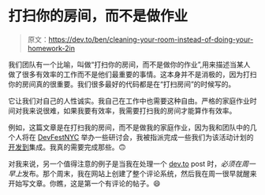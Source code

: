 # 打扫你的房间，而不是做作业

> 原文：<https://dev.to/ben/cleaning-your-room-instead-of-doing-your-homework-2in>

我们团队有一个比喻，叫做“打扫你的房间，而不是做你的作业”,用来描述当某人做了很多有效率的工作而不是他们最重要的事情。这本身并不是消极的，因为打扫你的房间真的很重要。我们很多最好的代码都是在“打扫房间”的时候写的。

它让我们对自己的人性诚实。我自己在工作中也需要这种自由。严格的家庭作业时间对我来说很难，如果我要有效率，我需要打扫我的房间才能算作有效率。

例如，这篇文章是在打扫我的房间，而不是做我的家庭作业，因为我和团队中的几个人将在 [DevFestNYC](https://devfestnyc.com/) 举办一些研讨会，我被指派完成一些我们为该活动计划的[开发到](https://dev.to/)集成。我真的需要完成那些。🙃

对我来说，另一个值得注意的例子是当我在处理一个 [dev.to](https://dev.to/) post 时，*必须在周一早上*发布。那个周末，我在网站上创建了整个评论系统，然后我在周一很早就醒来开始写文章。你瞧，这是第一个有评论的帖子。😄